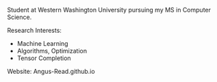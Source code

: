 Student at Western Washington University pursuing my MS in Computer Science.

Research Interests:
- Machine Learning
- Algorithms, Optimization
- Tensor Completion

Website: Angus-Read.github.io
